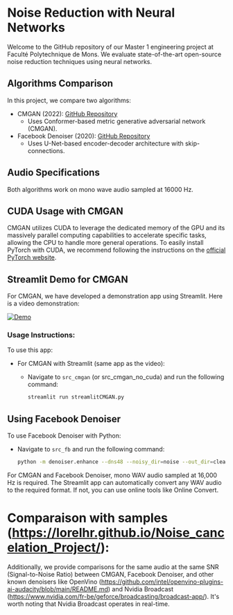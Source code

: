 
# Noise Reduction with Neural Networks

Welcome to the GitHub repository of our Master 1 engineering project at Faculté Polytechnique de Mons. We evaluate state-of-the-art open-source noise reduction techniques using neural networks.

## Algorithms Comparison

In this project, we compare two algorithms:

- CMGAN (2022): [GitHub Repository](https://github.com/ruizhecao96/CMGAN/tree/main/src/tools)
  - Uses Conformer-based metric generative adversarial network (CMGAN).
- Facebook Denoiser (2020): [GitHub Repository](https://github.com/facebookresearch/denoiser?tab=readme-ov-file)
  - Uses U-Net-based encoder-decoder architecture with skip-connections.

## Audio Specifications

Both algorithms work on mono wave audio sampled at 16000 Hz.

## CUDA Usage with CMGAN

CMGAN utilizes CUDA to leverage the dedicated memory of the GPU and its massively parallel computing capabilities to accelerate specific tasks, allowing the CPU to handle more general operations. To easily install PyTorch with CUDA, we recommend following the instructions on the [official PyTorch website](https://pytorch.org/get-started/locally/).

## Streamlit Demo for CMGAN

For CMGAN, we have developed a demonstration app using Streamlit. Here is a video demonstration:

[![Demo](https://img.youtube.com/vi/XmWqsCZmdX8/0.jpg)](https://www.youtube.com/watch?v=XmWqsCZmdX8)

### Usage Instructions:

To use this app:

- For CMGAN with Streamlit (same app as the video):
  - Navigate to `src_cmgan` (or src_cmgan_no_cuda) and run the following command:

    ```bash
    streamlit run streamlitCMGAN.py
    ```


## Using Facebook Denoiser

To use Facebook Denoiser with Python:

- Navigate to `src_fb` and run the following command:

  ```bash
  python -m denoiser.enhance --dns48 --noisy_dir=noise --out_dir=clean

For CMGAN and Facebook Denoiser, mono WAV audio sampled at 16,000 Hz is required. The Streamlit app can automatically convert any WAV audio to the required format. If not, you can use online tools like Online Convert.


# Comparaison with samples (https://lorelhr.github.io/Noise_cancelation_Project/): 

Additionally, we provide comparisons for the same audio at the same SNR (Signal-to-Noise Ratio) between CMGAN, Facebook Denoiser, and other known denoisers like OpenVino (https://github.com/intel/openvino-plugins-ai-audacity/blob/main/README.md) and Nvidia Broadcast (https://www.nvidia.com/fr-be/geforce/broadcasting/broadcast-app/). It's worth noting that Nvidia Broadcast operates in real-time.



